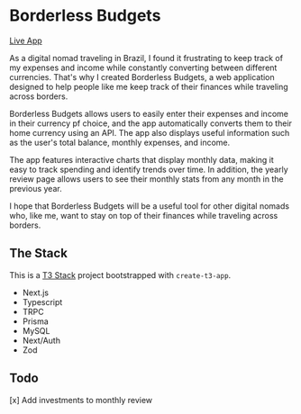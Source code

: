 # Borderless Budgets

[Live App](https://borderless-budgets.josht.art)

As a digital nomad traveling in Brazil, I found it frustrating to keep track of my expenses and income while constantly converting between different currencies. That's why I created Borderless Budgets, a web application designed to help people like me keep track of their finances while traveling across borders.

Borderless Budgets allows users to easily enter their expenses and income in their currency pf choice, and the app automatically converts them to their home currency using an API. The app also displays useful information such as the user's total balance, monthly expenses, and income.

The app features interactive charts that display monthly data, making it easy to track spending and identify trends over time. In addition, the yearly review page allows users to see their monthly stats from any month in the previous year.

I hope that Borderless Budgets will be a useful tool for other digital nomads who, like me, want to stay on top of their finances while traveling across borders.

## The Stack

This is a [T3 Stack](https://create.t3.gg/) project bootstrapped with `create-t3-app`.

- Next.js
- Typescript
- TRPC
- Prisma
- MySQL
- Next/Auth
- Zod

## Todo

[x] Add investments to monthly review
